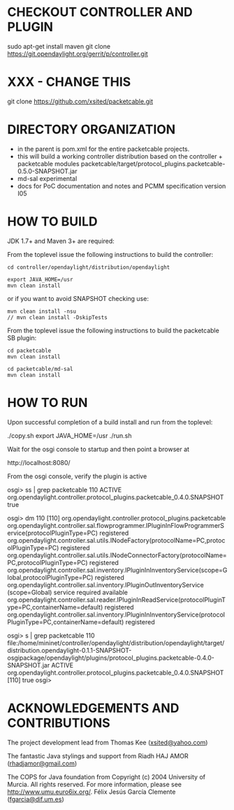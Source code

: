 CHECKOUT CONTROLLER AND PLUGIN
==============================

  sudo apt-get install maven
  git clone https://git.opendaylight.org/gerrit/p/controller.git

# XXX - CHANGE THIS
  git clone  https://github.com/xsited/packetcable.git

DIRECTORY ORGANIZATION
======================

- in the parent is pom.xml for the entire packetcable projects.
- this will build a working controller distribution
  based on the controller + packetcable modules
  packetcable/target/protocol_plugins.packetcable-0.5.0-SNAPSHOT.jar
- md-sal experimental
- docs for PoC documentation and notes and PCMM specification version I05
 

HOW TO BUILD
============

JDK 1.7+ and Maven 3+ are required:

From the toplevel issue the following instructions to build the controller:

    cd controller/opendaylight/distribution/opendaylight

    export JAVA_HOME=/usr
    mvn clean install

or if you want to avoid SNAPSHOT checking use: 

    mvn clean install -nsu
    // mvn clean install -DskipTests 

From the toplevel issue the following instructions to build the packetcable SB plugin:

    cd packetcable
    mvn clean install

    cd packetcable/md-sal 
    mvn clean install


HOW TO RUN
==========

Upon successful completion of a build install and run from the toplevel:

  ./copy.sh
  export JAVA_HOME=/usr
  ./run.sh

Wait for the osgi console to startup and then point a browser at 

  http://localhost:8080/


From the osgi console, verify the plugin is active

  osgi> ss | grep packetcable
  110	ACTIVE      org.opendaylight.controller.protocol_plugins.packetcable_0.4.0.SNAPSHOT true

  osgi> dm 110
  [110] org.opendaylight.controller.protocol_plugins.packetcable
    org.opendaylight.controller.sal.flowprogrammer.IPluginInFlowProgrammerService(protocolPluginType=PC) registered
    org.opendaylight.controller.sal.utils.INodeFactory(protocolName=PC,protocolPluginType=PC) registered
    org.opendaylight.controller.sal.utils.INodeConnectorFactory(protocolName=PC,protocolPluginType=PC) registered
    org.opendaylight.controller.sal.inventory.IPluginInInventoryService(scope=Global,protocolPluginType=PC) registered
    org.opendaylight.controller.sal.inventory.IPluginOutInventoryService (scope=Global) service required available
    org.opendaylight.controller.sal.reader.IPluginInReadService(protocolPluginType=PC,containerName=default) registered
    org.opendaylight.controller.sal.inventory.IPluginInInventoryService(protocolPluginType=PC,containerName=default) registered


  osgi> s | grep packetcable
  110	file:/home/mininet/controller/opendaylight/distribution/opendaylight/target/distribution.opendaylight-0.1.1-SNAPSHOT-osgipackage/opendaylight/plugins/protocol_plugins.packetcable-0.4.0-SNAPSHOT.jar
    ACTIVE      org.opendaylight.controller.protocol_plugins.packetcable_0.4.0.SNAPSHOT [110] true
  osgi> 


ACKNOWLEDGEMENTS AND CONTRIBUTIONS
===================================  

The project development lead from
Thomas Kee (xsited@yahoo.com)

The fantastic Java stylings and support from
Riadh HAJ AMOR (rhadjamor@gmail.com)

The COPS for Java foundation from
Copyright (c) 2004 University of Murcia.  All rights reserved.
For more information, please see <http://www.umu.euro6ix.org/>.
Félix Jesús García Clemente  (fgarcia@dif.um.es)

